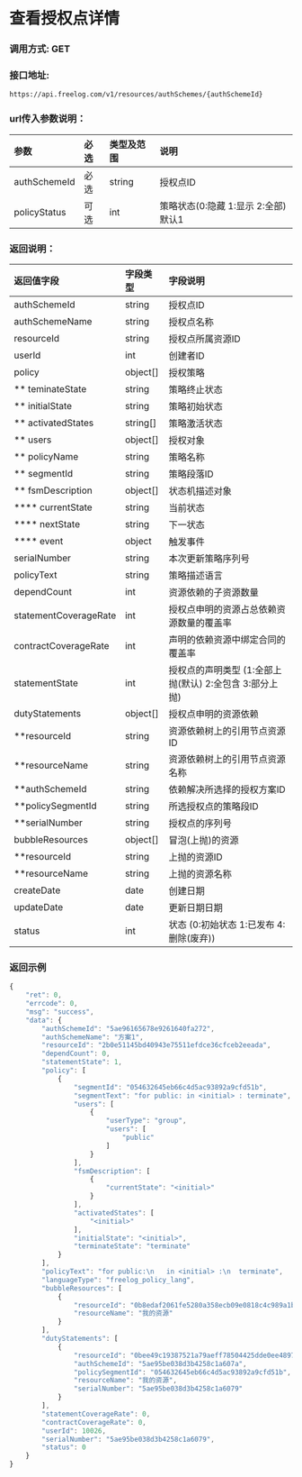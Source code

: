# 查看授权点详情

### 调用方式: GET

### 接口地址:

```
https://api.freelog.com/v1/resources/authSchemes/{authSchemeId}
```

### url传入参数说明：

| 参数 | 必选 | 类型及范围 | 说明 |
| :--- | :--- | :--- | :--- |
|authSchemeId|必选|string|授权点ID|
|policyStatus|可选|int|策略状态(0:隐藏 1:显示 2:全部) 默认1 |

### 返回说明：

| 返回值字段 | 字段类型 | 字段说明 |
| :--- | :--- | :--- |
| authSchemeId | string | 授权点ID |
| authSchemeName | string | 授权点名称 |
| resourceId| string | 授权点所属资源ID|
| userId | int | 创建者ID |
| policy | object[] | 授权策略 |
| ** teminateState | string | 策略终止状态 |
| ** initialState | string | 策略初始状态 |
| ** activatedStates | string[] | 策略激活状态 |
| ** users | object[] | 授权对象 |
| ** policyName | string | 策略名称 |
| ** segmentId | string| 策略段落ID |
| ** fsmDescription | object[] | 状态机描述对象 |
| **** currentState | string| 当前状态 |
| **** nextState | string| 下一状态 |
| **** event | object| 触发事件 |
| serialNumber | string | 本次更新策略序列号 |
| policyText | string | 策略描述语言 |
| dependCount| int | 资源依赖的子资源数量 |
| statementCoverageRate | int | 授权点申明的资源占总依赖资源数量的覆盖率 |
| contractCoverageRate | int | 声明的依赖资源中绑定合同的覆盖率 |
| statementState | int | 授权点的声明类型 (1:全部上抛(默认)  2:全包含  3:部分上抛) |
| dutyStatements | object[] | 授权点申明的资源依赖 |
| **resourceId | string | 资源依赖树上的引用节点资源ID|
| **resourceName | string | 资源依赖树上的引用节点资源名称|
| **authSchemeId | string | 依赖解决所选择的授权方案ID|
| **policySegmentId|string| 所选授权点的策略段ID|
| **serialNumber|string|授权点的序列号|
| bubbleResources |  object[] | 冒泡(上抛)的资源 |
| **resourceId | string | 上抛的资源ID|
| **resourceName | string | 上抛的资源名称|
| createDate | date | 创建日期 |
| updateDate | date | 更新日期日期 |
| status | int | 状态 (0:初始状态 1:已发布 4:删除(废弃)) |


### 返回示例

```js
{
    "ret": 0,
    "errcode": 0,
    "msg": "success",
    "data": {
        "authSchemeId": "5ae96165678e9261640fa272",
        "authSchemeName": "方案1",
        "resourceId": "2b0e51145bd40943e75511efdce36cfceb2eeada",
        "dependCount": 0,
        "statementState": 1,
        "policy": [
            {
                "segmentId": "054632645eb66c4d5ac93892a9cfd51b",
                "segmentText": "for public: in <initial> : terminate",
                "users": [
                    {
                        "userType": "group",
                        "users": [
                            "public"
                        ]
                    }
                ],
                "fsmDescription": [
                    {
                        "currentState": "<initial>"
                    }
                ],
                "activatedStates": [
                    "<initial>"
                ],
                "initialState": "<initial>",
                "terminateState": "terminate"
            }
        ],
        "policyText": "for public:\n   in <initial> :\n  terminate",
        "languageType": "freelog_policy_lang",
        "bubbleResources": [
            {
                "resourceId": "0b8edaf2061fe5280a358ecb09e0818c4c989a1b",
                "resourceName": "我的资源"
            }
        ],
        "dutyStatements": [
            {
                "resourceId": "0bee49c19387521a79aeff78504425dde0ee4897",
                "authSchemeId": "5ae95be038d3b4258c1a607a",
                "policySegmentId": "054632645eb66c4d5ac93892a9cfd51b",
                "resourceName": "我的资源",
                "serialNumber": "5ae95be038d3b4258c1a6079"
            }
        ],
        "statementCoverageRate": 0,
        "contractCoverageRate": 0,
        "userId": 10026,
        "serialNumber": "5ae95be038d3b4258c1a6079",
        "status": 0
    }
}
```
